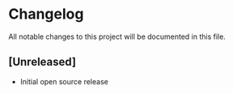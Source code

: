 # Changelog

All notable changes to this project will be documented in this file.

## [Unreleased]

- Initial open source release
